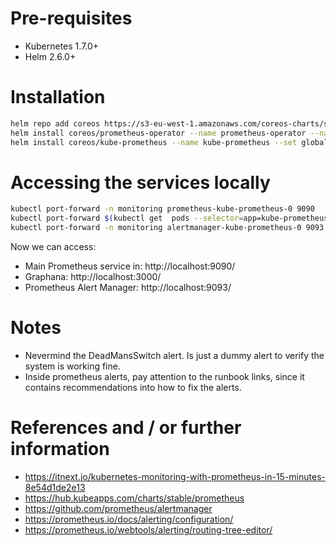 # Pre-requisites
* Kubernetes 1.7.0+
* Helm 2.6.0+

# Installation
```bash
helm repo add coreos https://s3-eu-west-1.amazonaws.com/coreos-charts/stable/
helm install coreos/prometheus-operator --name prometheus-operator --namespace monitoring
helm install coreos/kube-prometheus --name kube-prometheus --set global.rbacEnable=true --namespace monitoring
```

# Accessing the services locally
```bash
kubectl port-forward -n monitoring prometheus-kube-prometheus-0 9090
kubectl port-forward $(kubectl get  pods --selector=app=kube-prometheus-grafana -n  monitoring --output=jsonpath="{.items..metadata.name}") -n monitoring  3000
kubectl port-forward -n monitoring alertmanager-kube-prometheus-0 9093
```
Now we can access: 
* Main Prometheus service in: http://localhost:9090/  
* Graphana: http://localhost:3000/  
* Prometheus Alert Manager: http://localhost:9093/  

# Notes

* Nevermind the DeadMansSwitch alert. Is just a dummy alert to verify the system is working fine.
* Inside prometheus alerts, pay attention to the runbook links, since it contains recommendations into how to fix the alerts. 

# References and / or further information
* https://itnext.io/kubernetes-monitoring-with-prometheus-in-15-minutes-8e54d1de2e13
* https://hub.kubeapps.com/charts/stable/prometheus
* https://github.com/prometheus/alertmanager
* https://prometheus.io/docs/alerting/configuration/
* https://prometheus.io/webtools/alerting/routing-tree-editor/
